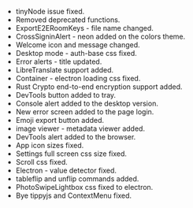 - tinyNode issue fixed.
- Removed deprecated functions.
- ExportE2ERoomKeys - file name changed.
- CrossSigninAlert - neon added on the colors theme.
- Welcome icon and message changed.
- Desktop mode - auth-base css fixed.
- Error alerts - title updated.
- LibreTranslate support added.
- Container - electron loading css fixed.
- Rust Crypto end-to-end encryption support added.
- DevTools button added to tray.
- Console alert added to the desktop version.
- New error screen added to the page login.
- Emoji export button added.
- image viewer - metadata viewer added.
- DevTools alert added to the browser.
- App icon sizes fixed.
- Settings full screen css size fixed.
- Scroll css fixed.
- Electron - value detector fixed.
- tableflip and unflip commands added.
- PhotoSwipeLightbox css fixed to electron.
- Bye tippyjs and ContextMenu fixed.
